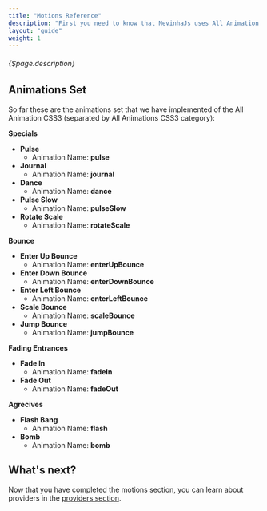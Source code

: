 ```yaml
---
title: "Motions Reference"
description: "First you need to know that NevinhaJs uses All Animation CSS3 as base of it animations, so our goal about motions is to rewrite all animations of the All Animation CSS using web animations API."
layout: "guide"
weight: 1
---
```


###### {$page.description}

<article id="1">

## Animations Set

So far these are the animations set that we have implemented of the All Animation CSS3 (separated by All Animations CSS3 category):

**Specials**
- **Pulse**
  - Animation Name: **pulse**
- **Journal**
  - Animation Name: **journal**
- **Dance**
  - Animation Name: **dance**
- **Pulse Slow**
  - Animation Name: **pulseSlow**
- **Rotate Scale**
  - Animation Name: **rotateScale**

**Bounce**
- **Enter Up Bounce**
  - Animation Name: **enterUpBounce**
- **Enter Down Bounce**
  - Animation Name: **enterDownBounce**
- **Enter Left Bounce**
  - Animation Name: **enterLeftBounce**
- **Scale Bounce**
  - Animation Name: **scaleBounce**
- **Jump Bounce**
  - Animation Name: **jumpBounce**

**Fading Entrances**
- **Fade In**
  - Animation Name: **fadeIn**
- **Fade Out**
  - Animation Name: **fadeOut**

**Agrecives**
- **Flash Bang**
  - Animation Name: **flash**
- **Bomb**
  - Animation Name: **bomb**

## What's next?
Now that you have completed the motions section, you can learn about providers in the [providers section](/docs/providers/).
</article>